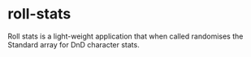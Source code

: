 # roll-stats

Roll stats is a light-weight application that when called randomises the Standard array for DnD character stats.
